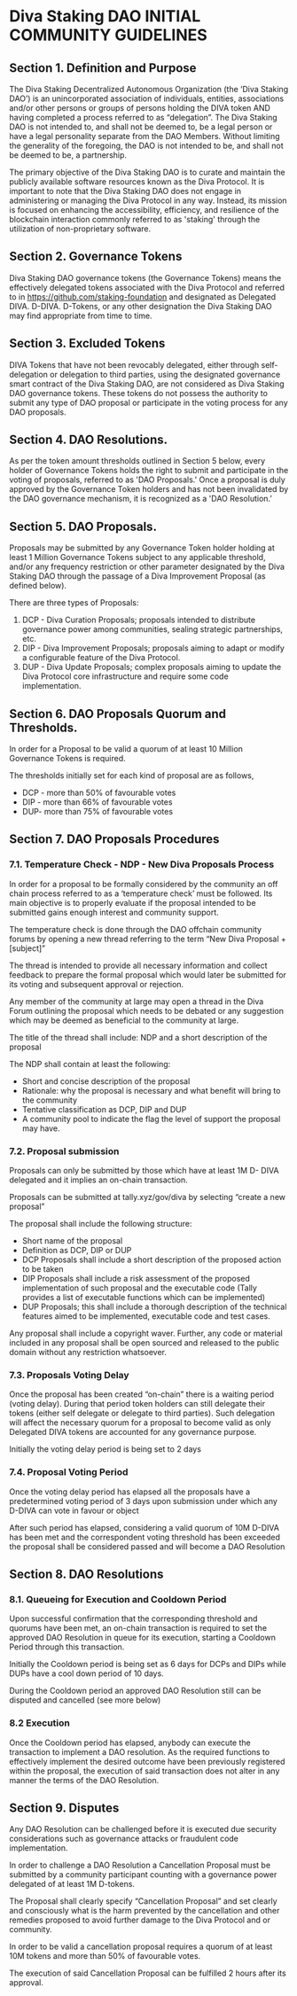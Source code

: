 # Diva Staking DAO INITIAL COMMUNITY GUIDELINES 

## Section 1. Definition and Purpose

The Diva Staking Decentralized Autonomous Organization (the ‘Diva Staking DAO’) is an unincorporated association of individuals, entities, associations and/or other persons or groups of persons holding the DIVA token AND having completed a process referred to as “delegation”. The Diva Staking DAO is not intended to, and shall not be deemed to, be a legal person or have a legal personality separate from the DAO Members. Without limiting the generality of the foregoing, the DAO is not intended to be, and shall not be deemed to be, a partnership.

The primary objective of the Diva Staking DAO is to curate and maintain the publicly available software resources known as the Diva Protocol. It is important to note that the Diva Staking DAO does not engage in administering or managing the Diva Protocol in any way. Instead, its mission is focused on enhancing the accessibility, efficiency, and resilience of the blockchain interaction commonly referred to as 'staking' through the utilization of non-proprietary software.

## Section 2. Governance Tokens

Diva Staking DAO governance tokens (the Governance Tokens) means the effectively delegated tokens associated with the Diva Protocol and referred to in https://github.com/staking-foundation and designated as Delegated DIVA. D-DIVA. D-Tokens, or any other designation the Diva Staking DAO may find appropriate from time to time.

## Section 3. Excluded Tokens 

DIVA Tokens that have not been revocably delegated, either through self-delegation or delegation to third parties, using the designated governance smart contract of the Diva Staking DAO, are not considered as Diva Staking DAO governance tokens. These tokens do not possess the authority to submit any type of DAO proposal or participate in the voting process for any DAO proposals.

## Section 4. DAO Resolutions.

As per the token amount thresholds outlined in Section 5 below, every holder of Governance Tokens holds the right to submit and participate in the voting of proposals, referred to as 'DAO Proposals.' Once a proposal is duly approved by the Governance Token holders and has not been invalidated by the DAO governance mechanism, it is recognized as a 'DAO Resolution.’

## Section 5. DAO Proposals. 

Proposals may be submitted by any Governance Token holder holding at least 1 Million Governance Tokens subject to any applicable threshold, and/or any frequency restriction or other parameter designated by the Diva Staking DAO through the passage of a Diva Improvement Proposal (as defined below).

There are three types of Proposals:

1.	DCP - Diva Curation Proposals; proposals intended to distribute governance power among communities, sealing strategic partnerships, etc.
2.	DIP - Diva Improvement Proposals; proposals aiming to adapt or modify a configurable feature of the Diva Protocol.
3.	DUP - Diva Update Proposals; complex proposals aiming to update the Diva Protocol core infrastructure and require some code implementation.

## Section 6. DAO Proposals Quorum and Thresholds. 

In order for a Proposal to be valid a quorum of at least 10 Million Governance Tokens is required. 

The thresholds initially set for each kind of proposal are as follows, 

- DCP - more than 50% of favourable votes
- DIP - more than 66% of favourable votes
- DUP- more than 75% of favourable votes

## Section 7. DAO Proposals Procedures

### 7.1. Temperature Check - NDP - New Diva Proposals Process

In order for a proposal to be formally considered by the community an off chain process referred to as a ‘temperature check’ must be followed. Its main objective is to properly evaluate if the proposal intended to be submitted gains enough interest and community support.

The temperature check is done through the DAO offchain community forums by opening a new thread referring to the term “New Diva Proposal +[subject]”

The thread is intended to provide all necessary information and collect feedback to prepare the formal proposal which would later be submitted for its voting and subsequent approval or rejection.

Any member of the community at large may open a thread in the Diva Forum outlining the proposal which needs to be debated or any suggestion which may be deemed as beneficial to the community at large. 

The title of the thread shall include: NDP and a short description of the proposal 

The NDP shall contain at least the following: 

- Short and concise description of the proposal
- Rationale: why the proposal is necessary and what benefit will bring to the community
- Tentative classification as DCP, DIP and DUP
- A community pool to indicate the flag the level of support the proposal may have.

### 7.2. Proposal submission

Proposals can only be submitted by those which have at least 1M D- DIVA delegated and it implies an on-chain transaction.

Proposals can be submitted at tally.xyz/gov/diva by selecting “create a new proposal”  

The proposal shall include the following structure: 

- Short name of the proposal 
- Definition as DCP, DIP or DUP 
- DCP Proposals shall include a short description of the proposed action to be taken
- DIP Proposals shall include a risk assessment of the proposed implementation of such proposal and the executable code (Tally provides a list of executable functions which can be implemented) 
- DUP Proposals; this shall include a thorough description of the technical features aimed to be implemented, executable code and test cases. 

Any proposal shall include a copyright waver. Further, any code or material included in any proposal shall be open sourced and released to the public domain without any restriction whatsoever.

### 7.3. Proposals Voting Delay

Once the proposal has been created “on-chain” there is a waiting period (voting delay). During that period token holders can still delegate their tokens (either self delegate or delegate to third parties). Such delegation will affect the necessary quorum for a proposal to become valid as only Delegated DIVA tokens are accounted for any governance purpose. 

Initially the voting delay period is being set to 2 days 

### 7.4. Proposal Voting Period

Once the voting delay period has elapsed all the proposals have a predetermined voting period of 3 days upon submission under which any D-DIVA can vote in favour or object 

After such period has elapsed, considering a valid quorum of 10M D-DIVA has been met and the correspondent voting threshold has been exceeded the proposal shall be considered passed and will become a DAO Resolution

## Section 8. DAO Resolutions

### 8.1. Queueing for Execution and Cooldown Period

Upon successful confirmation that the corresponding threshold and quorums have been met, an on-chain transaction is required to set the approved DAO Resolution in queue for its execution, starting a Cooldown Period through this transaction.

Initially the Cooldown period is being set as 6 days for DCPs and DIPs while DUPs have a cool down period of 10 days. 

During the Cooldown period an approved DAO Resolution still can be disputed and cancelled (see more below) 

### 8.2 Execution 

Once the Cooldown period has elapsed, anybody can execute the transaction to implement a DAO resolution. As the required functions to effectively implement the desired outcome have been previously registered within the proposal, the execution of said transaction does not alter in any manner the terms of the DAO Resolution. 

## Section 9. Disputes

Any DAO Resolution can be challenged before it is executed due security considerations such as governance attacks or fraudulent code implementation. 

In order to challenge a DAO Resolution a Cancellation Proposal must be submitted by a community participant counting with a governance power delegated of at least 1M D-tokens. 

The Proposal shall clearly specify “Cancellation Proposal” and set clearly and consciously what is the harm prevented by the cancellation and other remedies proposed to avoid further damage to the Diva Protocol and or community. 

In order to be valid a cancellation proposal requires a quorum of at least 10M tokens and more than 50% of favourable votes. 

The execution of said Cancellation Proposal can be fulfilled 2 hours after its approval.   

